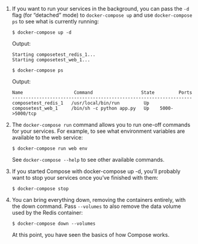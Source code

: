 1. If you want to run your services in the background, you can pass the ```-d``` flag (for “detached” mode) to ```docker-compose up``` and use ```docker-compose ps``` to see what is currently running:

    ```
    $ docker-compose up -d
    ```

    Output:

    ```
    Starting composetest_redis_1...
    Starting composetest_web_1...
    ```

    ```
    $ docker-compose ps
    ```

    Output:

    ```console
    Name                   Command                  State         Ports
    -------------------------------------------------------------------
    composetest_redis_1   /usr/local/bin/run         Up
    composetest_web_1     /bin/sh -c python app.py   Up    5000->5000/tcp
    ```

2. The ```docker-compose run``` command allows you to run one-off commands for your services. For example, to see what environment variables are available to the web service:

    ```
    $ docker-compose run web env
    ```

    See ```docker-compose --help``` to see other available commands. 

3. If you started Compose with docker-compose up -d, you’ll probably want to stop your services once you’ve finished with them:

    ```
    $ docker-compose stop
    ```

4. You can bring everything down, removing the containers entirely, with the down command. Pass ```--volumes``` to also remove the data volume used by the Redis container:

    ```
    $ docker-compose down --volumes
    ```

    At this point, you have seen the basics of how Compose works.

